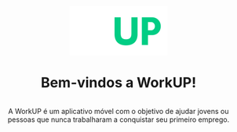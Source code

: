 <div style="display: flex; align-items: center; justify-content: center; flex-direction: column; text-align: center;">
    <img src="https://raw.githubusercontent.com/Vinidevkz/AppWorkUPTCC/v1/assets/icons/WUPlogoWhite.png" alt="WorkUP Logo" style="max-width: 200px;">
    <h1>Bem-vindos a WorkUP!</h1>
    <p>A WorkUP é um aplicativo móvel com o objetivo de ajudar jovens ou pessoas que nunca trabalharam a conquistar seu primeiro emprego.</p>
</div>
